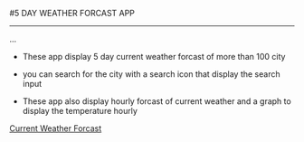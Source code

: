 #5 DAY WEATHER FORCAST APP
___
...
* These app display 5 day current weather forcast of more than 100 city

* you can search for the city with a search icon that display the search input


* These app also display hourly forcast of current weather and a graph to display the temperature hourly

[Current Weather Forcast](https://weatherforcastapp.netlify.com)
